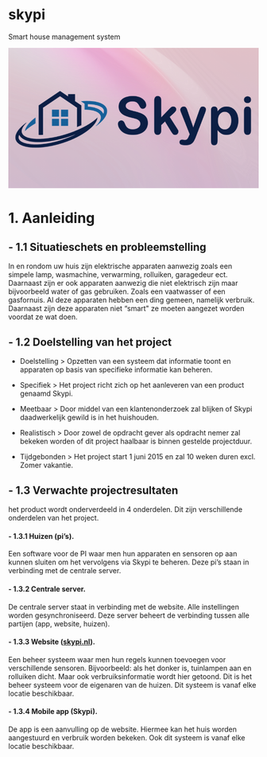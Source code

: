 # skypi
Smart house management system

![alt tag](https://raw.githubusercontent.com/dsfser/skypi/master/img/skypi.png)

# 1. Aanleiding

## - 1.1 Situatieschets en probleemstelling

In en rondom uw huis zijn elektrische apparaten aanwezig zoals een simpele lamp, wasmachine, verwarming, rolluiken, garagedeur ect. Daarnaast zijn er ook apparaten aanwezig die niet elektrisch zijn maar bijvoorbeeld water of gas gebruiken. Zoals een vaatwasser of een gasfornuis. Al deze apparaten hebben een ding gemeen, namelijk verbruik. Daarnaast zijn deze apparaten niet “smart" ze moeten aangezet worden voordat ze wat doen.

## - 1.2 Doelstelling van het project

- Doelstelling	> Opzetten van een systeem dat informatie toont en apparaten op basis van specifieke informatie kan beheren.

- Specifiek	> Het project richt zich op het aanleveren van een product genaamd Skypi.

- Meetbaar	> Door middel van een klantenonderzoek zal blijken of Skypi daadwerkelijk gewild is in het huishouden.

- Realistisch	> Door zowel de opdracht gever als opdracht nemer zal bekeken worden of dit project haalbaar is binnen gestelde projectduur.

- Tijdgebonden	> Het project start 1 juni 2015 en zal 10 weken duren excl. Zomer vakantie.

## - 1.3 Verwachte projectresultaten

het product wordt onderverdeeld in 4 onderdelen. Dit zijn verschillende onderdelen van het project.

####   - 1.3.1	 Huizen (pi’s). 
Een software voor de PI waar men hun apparaten en sensoren op aan kunnen sluiten om het vervolgens via Skypi te beheren. Deze pi’s staan in verbinding met de centrale server.

####  - 1.3.2	 Centrale server.
De centrale server staat in verbinding met de website. Alle instellingen worden gesynchroniseerd.
Deze server beheert de verbinding tussen alle partijen (app, website, huizen).

####   - 1.3.3	Website ([skypi.nl](www.skypi.nl)).
Een beheer systeem waar men hun regels kunnen toevoegen voor verschillende sensoren. Bijvoorbeeld: als het donker is, tuinlampen aan en rolluiken dicht.
Maar ook verbruiksinformatie wordt hier getoond. Dit is het beheer systeem voor de eigenaren van de huizen. Dit systeem is vanaf elke locatie beschikbaar.

####   - 1.3.4	 Mobile app (Skypi).
De app is een aanvulling op de website. Hiermee kan het huis worden aangestuurd en verbruik worden bekeken. Ook dit systeem is vanaf elke locatie beschikbaar.
